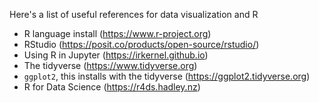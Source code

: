 Here's a list of useful references for data visualization and R

- R language install (https://www.r-project.org)
- RStudio (https://posit.co/products/open-source/rstudio/)
- Using R in Jupyter (https://irkernel.github.io)
- The tidyverse (https://www.tidyverse.org)
- `ggplot2`, this installs with the tidyverse (https://ggplot2.tidyverse.org)
- R for Data Science (https://r4ds.hadley.nz)
